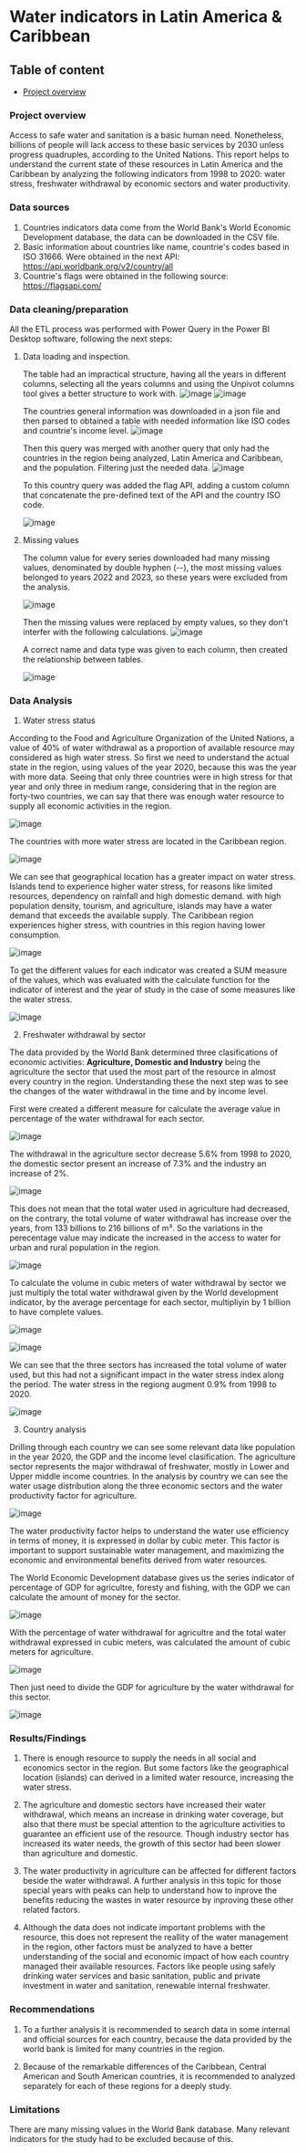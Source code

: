 # Water indicators in Latin America & Caribbean

## Table of content
- [Project overview](#Project-overview)

### Project overview
Access to safe water and sanitation is a basic human need. Nonetheless, billions of people will lack access to these basic services by 2030 unless progress quadruples, according to the United Nations. This report helps to understand the current state of these resources in Latin America and the Caribbean by analyzing the following indicators from 1998 to 2020: water stress, freshwater withdrawal by economic sectors and water productivity.

### Data sources
  1. Countries indicators data come from the World Bank's World Economic Development database, the data can be downloaded in the CSV file.
  2. Basic information about countries like name, countrie's codes based in ISO 31666. Were obtained in the next API: https://api.worldbank.org/v2/country/all
  3. Countrie's flags were obtained in the following source: https://flagsapi.com/

### Data cleaning/preparation
All the ETL process was performed with Power Query in the Power BI Desktop software, following the next steps:

  1. Data loading and inspection.

     The table had an impractical structure, having all the years in different columns, selecting all the years columns and using the Unpivot columns tool gives a better structure to work with.
     ![image](https://github.com/Luis-Baltodano/water_indicators/assets/163363364/024f395d-954f-4381-8ec6-c8a49e381b5d)
     ![image](https://github.com/Luis-Baltodano/water_indicators/assets/163363364/4b3516c8-3aaf-4ad6-b133-5bd0047e7975)

     The countries general information was downloaded in a json file and then parsed to obtained a table with needed information like ISO codes and countrie's income level.
     ![image](https://github.com/Luis-Baltodano/water_indicators/assets/163363364/cb5abf5d-7ff0-4a65-8e70-6b9043d8a84e)
     
     Then this query was merged with another query that only had the countries in the region being analyzed, Latin America and Caribbean, and the population. Filtering just the needed data.
     ![image](https://github.com/Luis-Baltodano/water_indicators/assets/163363364/31aceb60-fc4b-4c31-b573-bc350a3f438a)

     To this country query was added the flag API, adding a custom column that concatenate the pre-defined text of the API and the country ISO code.
     
     ![image](https://github.com/Luis-Baltodano/water_indicators/assets/163363364/3aafa3a5-a4f9-4982-badb-e1adbc2c582c)

2. Missing values

   The column value for every series downloaded had many missing values, denominated by double hyphen (--), the most missing values belonged to years 2022 and 2023, so these years were excluded from the analysis.
   
   ![image](https://github.com/Luis-Baltodano/water_indicators/assets/163363364/d76ef7e9-8a59-4e84-8639-bc9312fcc72a)

   Then the missing values were replaced by empty values, so they don't interfer with the following calculations.
   ![image](https://github.com/Luis-Baltodano/water_indicators/assets/163363364/eaedc08f-5cc9-4d8f-b810-6a2d80de1aaf)

   A correct name and data type was given to each column, then created the relationship between tables.

   ![image](https://github.com/Luis-Baltodano/water_indicators/assets/163363364/f61e0a0f-f144-44c5-94af-63e88163d41a)

### Data Analysis

1. Water stress status

According to the Food and Agriculture Organization of the United Nations, a value of 40% of water withdrawal as a proportion of available resource may considered as high water stress. So first we need to understand the actual state in the region, using values of the year 2020, because this was the year with more data. Seeing that only three countries were in high stress for that year and only three in medium range, considering that in the region are forty-two countries, we can say that there was enough water resource to supply all economic activities in the region.

![image](https://github.com/user-attachments/assets/64c061f8-a504-452c-993d-4bc7427d5998)

The countries with more water stress are located in the Caribbean region.

![image](https://github.com/user-attachments/assets/90d7abf5-85bc-4669-ba39-ca6b248d617e)

We can see that geographical location has a greater impact on water stress. Islands tend to experience higher water stress, for reasons like limited resources, dependency on rainfall and high domestic demand. with high population density, tourism, and agriculture, islands may have a water demand that exceeds the available supply. The Caribbean region experiences higher stress, with countries in this region having lower consumption.

![image](https://github.com/user-attachments/assets/183cd45b-1231-40b8-b35c-f400e09b5626)


To get the different values for each indicator was created a SUM measure of the values, which was evaluated with the calculate function for the indicator of interest and the year of study in the case of some measures like the water stress.

![image](https://github.com/user-attachments/assets/b521a2e3-a434-4be6-9fea-173a53e8e5db)

2. Freshwater withdrawal by sector

The data provided by the World Bank determined three clasifications of economic activities: **Agriculture, Domestic and Industry** being the agriculture the sector that used the most part of the resource in almost every country in the region. Understanding these the next step was to see the changes of the water withdrawal in the time and by income level.

First were created a different measure for calculate the average value in percentage of the water withdrawal for each sector.

![image](https://github.com/user-attachments/assets/7f9bfab1-f7d6-4689-9e78-0160be5310ed)

The withdrawal in the agriculture sector decrease 5.6% from 1998 to 2020, the domestic sector present an increase of 7.3% and the industry an increase of 2%. 

![image](https://github.com/user-attachments/assets/9d89fc55-054b-465c-a3a3-5a493ed3a0cb)

This does not mean that the total water used in agriculture had decreased, on the contrary, the total volume of water withdrawal has increase over the years, from 133 billions to 216 billions of m³. So the variations in the perecentage value may indicate the increased in the access to water for urban and rural population in the region. 

![image](https://github.com/user-attachments/assets/9f7db121-4017-4f14-9739-cc26b56742a6)

To calculate the volume in cubic meters of water withdrawal by sector we just multiply the total water withdrawal given by the World development indicator, by the average percentage for each sector, multipliyin by 1 billion to have complete values.

![image](https://github.com/user-attachments/assets/cf8f82a6-994e-43bb-b2b3-e52a9e31c8e4)

![image](https://github.com/user-attachments/assets/58fd5152-ed8f-4e53-9b1c-1c17a332e3f3)

We can see that the three sectors has increased the total volume of water used, but this had not a significant impact in the water stress index along the period. The water stress in the regiong augment 0.9% from 1998 to 2020.

![image](https://github.com/user-attachments/assets/79d59689-058c-4349-8220-9e5b2ae5c7e2)

3. Country analysis

Drilling through each country we can see some relevant data like population in the year 2020, the GDP and the income level clasification. The agriculture sector represents the major withdrawal of freshwater, mostly in Lower and Upper middle income countries. In the analysis by country we can see the water usage distribution along the three economic sectors and the water productivity factor for agriculture.

![image](https://github.com/user-attachments/assets/c542b325-6be6-4567-91e3-b05e4c91b052)

The water productivity factor helps to understand the water use efficiency in terms of money, it is expressed in dollar by cubic meter. This factor is important to support sustainable water management, and maximizing the economic and environmental benefits derived from water resources.

The World Economic Development database gives us the series indicator of percentage of GDP for agricultre, foresty and fishing, with the GDP we can calculate the amount of money for the sector.

![image](https://github.com/user-attachments/assets/5c720eeb-caba-40ea-aeb2-a6a5eec798dd)

With the percentage of water withdrawal for agricultre and the total water withdrawal expressed in cubic meters, was calculated the amount of cubic meters for agriculture.

![image](https://github.com/user-attachments/assets/a59ce156-488c-4a82-b3c8-c89fe43c260a)

Then just need to divide the GDP for agriculture by the water withdrawal for this sector.

![image](https://github.com/user-attachments/assets/fa674b16-bf1c-4cf4-bacd-3e746d4a275f)

### Results/Findings

1. There is enough resource to supply the needs in all social and economics sector in the region. But some factors like the geographical location (islands) can derived in a limited water resource, increasing the water stress.

2. The agriculture and domestic sectors have increased their water withdrawal, which means an increase in drinking water coverage, but also that there must be special attention to the agriculture activities to guarantee an efficient use of the resource. Though industry sector has increased its water needs, the growth of this sector had been slower than agriculture and domestic.

3. The water productivity in agriculture can be affected for different factors beside the water withdrawal. A further analysis in this topic for those special years with peaks can help to understand how to inprove the benefits reducing the wastes in water resource by inproving these other related factors.

4. Although the data does not indicate important problems with the resource, this does not represent the reallity of the water management in the region, other factors must be analyzed to have a better understanding of the social and economic impact of how each country managed their available resources. Factors like people using safely drinking water services and basic sanitation, public and private investment in water and sanitation, renewable internal freshwater.


### Recommendations

1. To a further analysis it is recommended to search data in some internal and official sources for each country, because the data provided by the world bank is limited for many countries in the region.

2. Because of the remarkable differences of the Caribbean, Central American and South American countries, it is recommended to analyzed separately for each of these regions for a deeply study.

### Limitations

There are many missing values in the World Bank database. Many relevant indicators for the study had to be excluded because of this.

   


   





    


     

     

     
     



